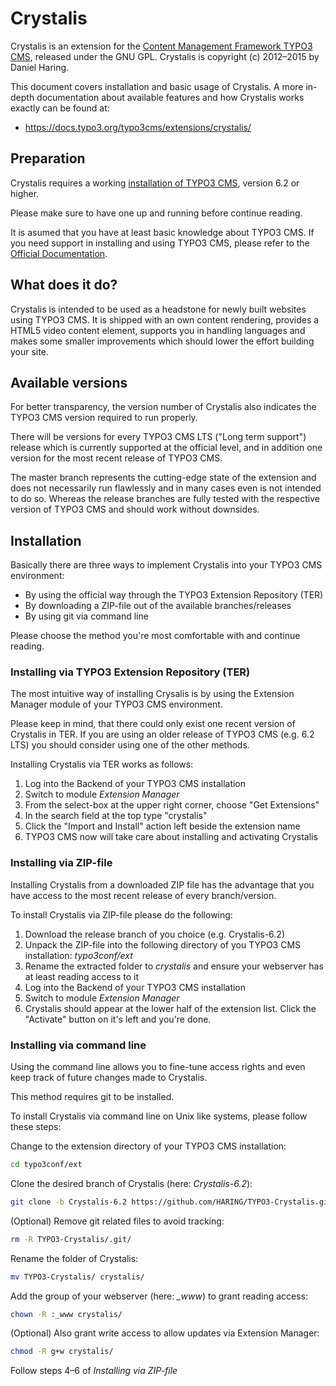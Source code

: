# Crystalis

Crystalis is an extension for the [Content Management Framework TYPO3 CMS](http://typo3.org/), 
released under the GNU GPL. Crystalis is copyright (c) 2012–2015 by Daniel Haring.

This document covers installation and basic usage of Crystalis. A more in-depth documentation 
about available features and how Crystalis works exactly can be found at:

* https://docs.typo3.org/typo3cms/extensions/crystalis/

## Preparation

Crystalis requires a working [installation of TYPO3 CMS](https://docs.typo3.org/typo3cms/GettingStartedTutorial/Installation/Index.html), 
version 6.2 or higher.

Please make sure to have one up and running before continue reading.

It is asumed that you have at least basic knowledge about TYPO3 CMS. If you need support in 
installing and using TYPO3 CMS, please refer to the [Official Documentation](http://typo3.org/documentation/).

## What does it do?

Crystalis is intended to be used as a headstone for newly built websites using TYPO3 CMS. It is 
shipped with an own content rendering, provides a HTML5 video content element, supports you in 
handling languages and makes some smaller improvements which should lower the effort building 
your site.

## Available versions

For better transparency, the version number of Crystalis also indicates the TYPO3 CMS version 
required to run properly.

There will be versions for every TYPO3 CMS LTS ("Long term support") release which is currently 
supported at the official level, and in addition one version for the most recent release of 
TYPO3 CMS.

The master branch represents the cutting-edge state of the extension and does not necessarily 
run flawlessly and in many cases even is not intended to do so. Whereas the release branches are 
fully tested with the respective version of TYPO3 CMS and should work without downsides.

## Installation

Basically there are three ways to implement Crystalis into your TYPO3 CMS environment:

 - By using the official way through the TYPO3 Extension Repository (TER)
 - By downloading a ZIP-file out of the available branches/releases
 - By using git via command line

Please choose the method you're most comfortable with and continue reading.

### Installing via TYPO3 Extension Repository (TER)

The most intuitive way of installing Crysalis is by using the Extension Manager module of your 
TYPO3 CMS environment.

Please keep in mind, that there could only exist one recent version of Crystalis in TER. If you 
are using an older release of TYPO3 CMS (e.g. 6.2 LTS) you should consider using one of the 
other methods.

Installing Crystalis via TER works as follows:

1. Log into the Backend of your TYPO3 CMS installation
2. Switch to module *Extension Manager*
3. From the select-box at the upper right corner, choose "Get Extensions"
4. In the search field at the top type "crystalis"
5. Click the "Import and Install" action left beside the extension name
6. TYPO3 CMS now will take care about installing and activating Crystalis

### Installing via ZIP-file

Installing Crystalis from a downloaded ZIP file has the advantage that you have access to the 
most recent release of every branch/version.

To install Crystalis via ZIP-file please do the following:

1. Download the release branch of you choice (e.g. Crystalis-6.2)
2. Unpack the ZIP-file into the following directory of you TYPO3 CMS installation: *typo3conf/ext*
3. Rename the extracted folder to *crystalis* and ensure your webserver has at least reading access 
   to it
4. Log into the Backend of your TYPO3 CMS installation
5. Switch to module *Extension Manager*
6. Crystalis should appear at the lower half of the extension list. Click the "Activate" button on 
   it's left and you're done.

### Installing via command line

Using the command line allows you to fine-tune access rights and even keep track of future changes 
made to Crystalis.

This method requires git to be installed.

To install Crystalis via command line on Unix like systems, please follow these steps:

Change to the extension directory of your TYPO3 CMS installation:
```bash
cd typo3conf/ext
```

Clone the desired branch of Crystalis (here: *Crystalis-6.2*):
```bash
git clone -b Crystalis-6.2 https://github.com/HARING/TYPO3-Crystalis.git
```

(Optional) Remove git related files to avoid tracking:
```bash
rm -R TYPO3-Crystalis/.git/
```

Rename the folder of Crystalis:
```bash
mv TYPO3-Crystalis/ crystalis/
```

Add the group of your webserver (here: *_www*) to grant reading access:
```bash
chown -R :_www crystalis/
```

(Optional) Also grant write access to allow updates via Extension Manager:
```bash
chmod -R g+w crystalis/
```

Follow steps 4–6 of *Installing via ZIP-file*